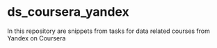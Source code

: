 # ds_coursera_yandex
In this repository  are snippets from tasks for data related courses from Yandex on Coursera
